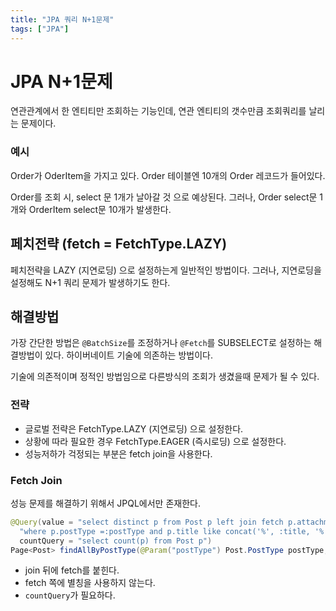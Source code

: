 ```yaml
---
title: "JPA 쿼리 N+1문제"
tags: ["JPA"]
---
```


# JPA N+1문제
연관관계에서 한 엔티티만 조회하는 기능인데, 연관 엔티티의 갯수만큼 조회쿼리를 날리는 문제이다.

### 예시
Order가 OderItem을 가지고 있다. 
 Order 테이블엔 10개의 Order 레코드가 들어있다. 

Order를 조회 시, select 문 1개가 날아갈 것 으로 예상된다.
그러나, Order select문 1개와 OrderItem select문 10개가 발생한다. 
 
## 페치전략 (fetch = FetchType.LAZY)
페치전략을 LAZY (지연로딩) 으로 설정하는게 일반적인 방법이다. 
그러나, 지연로딩을 설정해도 N+1 쿼리 문제가 발생하기도 한다. 

## 해결방법
가장 간단한 방법은 `@BatchSize`를 조정하거나 `@Fetch`를 SUBSELECT로 설정하는 해결방법이 있다. 
하이버네이트 기술에 의존하는 방법이다. 

기술에 의존적이며 정적인 방법임으로 다른방식의 조회가 생겼을때 문제가 될 수 있다. 

### 전략 
* 글로벌 전략은 FetchType.LAZY (지연로딩) 으로 설정한다.
* 상황에 따라 필요한 경우 FetchType.EAGER (즉시로딩) 으로 설정한다.
* 성능저하가 걱정되는 부분은 fetch join을 사용한다. 

### Fetch Join
성능 문제를 해결하기 위해서 JPQL에서만 존재한다.

```java
@Query(value = "select distinct p from Post p left join fetch p.attachments " +  
  "where p.postType =:postType and p.title like concat('%', :title, '%') order by p.lastModifiedDateTime desc",  
  countQuery = "select count(p) from Post p")  
Page<Post> findAllByPostType(@Param("postType") Post.PostType postType, @Param("title") String title, Pageable pageable);
```
* join 뒤에 fetch를 붙힌다.
* fetch 쪽에 별칭을 사용하지 않는다.
* `countQuery`가 필요하다.
<!--stackedit_data:
eyJoaXN0b3J5IjpbMTU2NTc1NjU0NywxNTExMDMzODY0XX0=
-->
